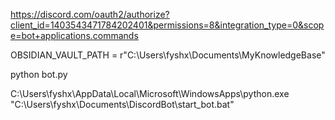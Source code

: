 https://discord.com/oauth2/authorize?client_id=1403543471784202401&permissions=8&integration_type=0&scope=bot+applications.commands

OBSIDIAN_VAULT_PATH = r"C:\Users\fyshx\Documents\MyKnowledgeBase"

python bot.py

C:\Users\fyshx\AppData\Local\Microsoft\WindowsApps\python.exe
"C:\Users\fyshx\Documents\DiscordBot\start_bot.bat"

